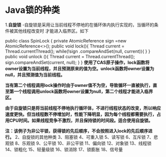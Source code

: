 # Java锁的种类
   1.**自旋锁**
     -自旋锁是采用让当前线程不停地的在循环体内执行实现的，当循环的条件被其他线程改变时 才能进入临界区。如下

   public class SpinLock {
      private AtomicReference<Thread> sign =new AtomicReference<>();
      public void lock(){
         Thread current = Thread.currentThread();
         while(!sign .compareAndSet(null, current)){
         }
       }
      public void unlock (){
         Thread current = Thread.currentThread();
         sign.compareAndSet(current, null);
       }
     }
   **使用了CAS原子操作，lock函数将owner设置为当前线程，并且预测原来的值为空。unlock函数将owner设置为null，并且预测值为当前线程。**
     
   **当有第二个线程调用lock操作时由于owner值不为空，导致循环一直被执行，直至第一个线程调用unlock函数将owner设置为null，第二个线程才能进入临界区。**
     
   **由于自旋锁只是将当前线程不停地执行循环体，不进行线程状态的改变，所以响应速度更快。但当线程数不停增加时，性能下降明显，因为每个线程都需要执行，占用CPU时间。如果线程竞争不激烈，并且保持锁的时间段。适合使用自旋锁。**
     
   **注：该例子为非公平锁，获得锁的先后顺序，不会按照进入lock的先后顺序进行。**
     2、自旋锁的其他种类
     3、阻塞锁
     4、可重入锁
     5、读写锁
     6、互斥锁
     7、悲观锁
     8、乐观锁
     9、公平锁
     10、非公平锁
     11、偏向锁
     12、对象锁
     13、线程锁
     14、锁粗化
     15、轻量级锁
     16、锁消除
     17、锁膨胀
     18、信号量